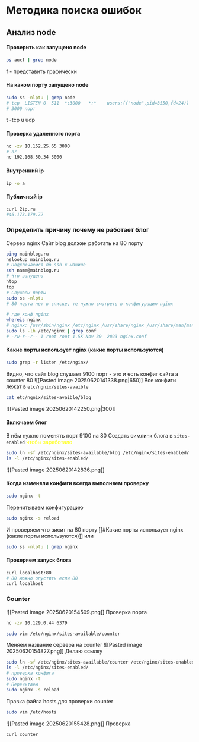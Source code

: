 # Методика поиска ошибок
## Анализ node
#### Проверить как запущено node
```bash
ps auxf | grep node
```
f  - представить графически

#### На каком порту запущено node
```bash
sudo ss -nlptu | grep node
# tcp  LISTEN 0  511  *:3000   *:*    users:(("node",pid=3550,fd=24))
# 3000 порт
```
t -tcp
u udp
#### Проверка удаленного порта
```bash
nc -zv 10.152.25.65 3000
# or
nc 192.168.50.34 3000


```
#### Внутренний ip
```bash
ip -o a
```
#### Публичный ip
```bash
curl 2ip.ru
#46.173.179.72
```


### Определить причину почему не работает блог
Сервер nginx
Сайт blog должен работать на 80 порту

```bash
ping mainblog.ru
nslookup mainblog.ru
# Подключаемся по ssh к машине
ssh name@mainblog.ru
# Что запущено
htop
top
# Слушаем порты
sudo ss -nlptu
# 80 порта нет в списке, те нужно смотреть в конфигурацию nginx
```

```bash
# где конф nginx
whereis nginx
# nginx: /usr/sbin/nginx /etc/nginx /usr/share/nginx /usr/share/man/man8/nginx.8.gz
sudo ls -lh /etc/nginx | grep conf
# -rw-r--r-- 1 root root 1.5K Nov 30  2023 nginx.conf
```

#### Какие порты использует nginx (какие порты используются)
```bash
sudo grep -r listen /etc/nginx/
```
Видно, что сайт blog слушает 9100 порт - это и есть конфиг сайта
а counter 80
![[Pasted image 20250620141338.png|650]]
Все конфиги лежат в `etc/ngnix/sites-avaible`

```bash
cat etc/ngnix/sites-avaible/blog
```
![[Pasted image 20250620142250.png|300]]
#### Включаем блог
В нём нужно поменять порт 9100 на 80
Создать симлинк блога в `sites-enabled` <font color="#ffff00">чтобы заработало</font>
```bash
sudo ln -sf /etc/nginx/sites-available/blog /etc/nginx/sites-enabled/
ls -l /etc/nginx/sites-enabled/
```
![[Pasted image 20250620142836.png]]
#### Когда изменяли конфиги всегда выполняем проверку
```bash
sudo nginx -t
```
Перечитываем конфигурацию
```bash
sudo nginx -s reload
```

И проверяем что висит на 80 порту [[#Какие порты использует nginx (какие порты используются)]]
или
```bash
sudo ss -nlptu | grep nginx
```
#### Проверяем запуск блога
```bash
curl localhost:80
# 80 можно опустить если 80
curl localhost
```


### Counter

![[Pasted image 20250620154509.png]]
Проверка порта
```bash
nc -zv 10.129.0.44 6379
```

```bash
sudo vim /etc/nginx/sites-available/counter
```
Меняем название сервера на counter
![[Pasted image 20250620154827.png]]
Делаю ссылку
```bash
sudo ln -sf /etc/nginx/sites-available/counter /etc/nginx/sites-enabled/
ls -l /etc/nginx/sites-enabled/
# проверка конфига
sudo nginx -t
# Перечитаем
sudo nginx -s reload

```
Правка файла hosts для проверки counter
```bash
sudo vim /etc/hosts
```
![[Pasted image 20250620155428.png]]
Проверка
```bash
curl counter
```